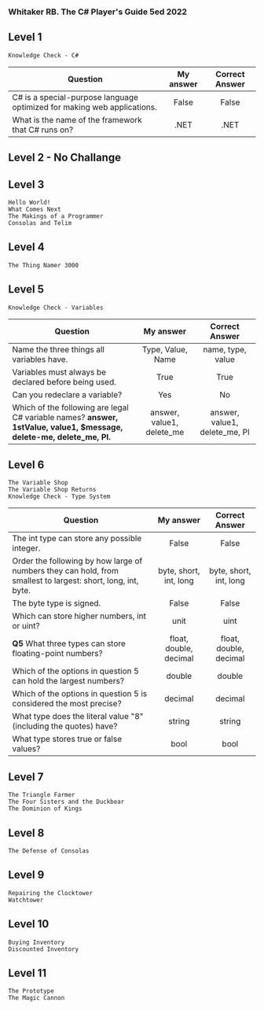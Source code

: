 ### Whitaker RB. The C# Player's Guide 5ed 2022

## Level 1
    Knowledge Check - C#
| Question | My answer | Correct Answer |
| --- | :---: | :---: |
| C# is a special-purpose language optimized for making web applications. | False | False |
| What is the name of the framework that C# runs on? | .NET | .NET |

## Level 2 - No Challange

## Level 3
    Hello World!
 	What Comes Next
    The Makings of a Programmer
    Consolas and Telim

## Level 4
    The Thing Namer 3000

## Level 5
    Knowledge Check - Variables
| Question | My answer | Correct Answer |
| --- | :---: | :---: |
| Name the three things all variables have. | Type, Value, Name | name, type, value |
| Variables must always be declared before being used. | True | True |
| Can you redeclare a variable? | Yes | No |
| Which of the following are legal C# variable names? **answer, 1stValue, value1, $message, delete-me, delete_me, PI.** | answer, value1, delete_me | answer, value1, delete_me, PI |

## Level 6
    The Variable Shop
    The Variable Shop Returns
    Knowledge Check - Type System
| Question | My answer | Correct Answer |
| --- | :---: | :---: |
| The int type can store any possible integer. | False | False |
| Order the following by how large of numbers they can hold, from smallest to largest: short, long, int, byte. | byte, short, int, long | byte, short, int, long |
| The byte type is signed. | False | False |
| Which can store higher numbers, int or uint? | unit | uint |
| **Q5** What three types can store floating-point numbers? | float, double, decimal | float, double, decimal |
| Which of the options in question 5 can hold the largest numbers? | double | double |
| Which of the options in question 5 is considered the most precise? | decimal | decimal |
| What type does the literal value "8" (including the quotes) have? | string | string |
| What type stores true or false values? | bool | bool |

## Level 7
    The Triangle Farmer
    The Four Sisters and the Duckbear
 	The Dominion of Kings

## Level 8
    The Defense of Consolas

## Level 9
    Repairing the Clocktower
    Watchtower

## Level 10
    Buying Inventory
    Discounted Inventory

## Level 11
    The Prototype
    The Magic Cannon